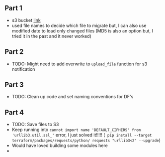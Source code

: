 ## Part 1
* s3 bucket [link](https://s3.us-east-1.amazonaws.com/yossi-rearc-test/api_rest/)
* used file names to decide which file to migrate but, I can also use modified date to load only changed files (MD5 is also an option but, I tried it in the past and it never worked)

## Part 2
* TODO: Might need to add overwrite to `upload_file` function for s3 notification

## Part 3
* TODO: Clean up code and set naming conventions for DF's

## Part 4
* TODO: Save files to S3
* Keep running into `cannot import name 'DEFAULT_CIPHERS' from 'urllib3.util.ssl_'` error, I just solved it!!!!! (` pip install --target terraform/packages/requests/python/ requests "urllib3<2" --upgrade`)
* Would have loved building some modules here
* 